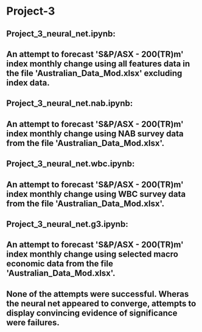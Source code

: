 # Project-3

## Project_3_neural_net.ipynb: 
## An attempt to forecast 'S&P/ASX - 200(TR)m' index monthly change using all features data in the file 'Australian_Data_Mod.xlsx' excluding index data.

## Project_3_neural_net.nab.ipynb: 
## An attempt to forecast 'S&P/ASX - 200(TR)m' index monthly change using NAB survey data from the file 'Australian_Data_Mod.xlsx'.

## Project_3_neural_net.wbc.ipynb: 
## An attempt to forecast 'S&P/ASX - 200(TR)m' index monthly change using WBC survey data from the file 'Australian_Data_Mod.xlsx'.

## Project_3_neural_net.g3.ipynb: 
## An attempt to forecast 'S&P/ASX - 200(TR)m' index monthly change using selected macro economic data from the file 'Australian_Data_Mod.xlsx'.

## None of the attempts were successful. Wheras the neural net appeared to converge, attempts to display convincing evidence of significance were failures.
